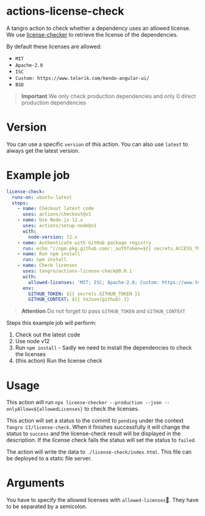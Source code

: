 # actions-license-check

A tangro action to check whether a dependency uses an allowed license. We use [license-checker](https://www.npmjs.com/package/license-checker) to retrieve the license of the dependencies.

By default these licenses are allowed:

- `MIT`
- `Apache-2.0`
- `ISC`
- `Custom: https://www.telerik.com/kendo-angular-ui/`
- `BSD`

> **Important** We only check production dependencies and only 0 direct production dependencies

# Version

You can use a specific `version` of this action. You can also use `latest` to always get the latest version.

# Example job

```yml
license-check:
  runs-on: ubuntu-latest
  steps:
    - name: Checkout latest code
      uses: actions/checkout@v1
    - name: Use Node.js 12.x
      uses: actions/setup-node@v1
      with:
        node-version: 12.x
    - name: Authenticate with GitHub package registry
      run: echo "//npm.pkg.github.com/:_authToken=${{ secrets.ACCESS_TOKEN }}" >> ~/.npmrc
    - name: Run npm install
      run: npm install
    - name: Check licenses
      uses: tangro/actions-license-check@0.0.1
      with:
        allowed-licenses: 'MIT; ISC; Apache-2.0; Custom: https://www.telerik.com/kendo-angular-ui/; Custom: https://www.telerik.com/kendo-react-ui/; BSD'
      env:
        GITHUB_TOKEN: ${{ secrets.GITHUB_TOKEN }}
        GITHUB_CONTEXT: ${{ toJson(github) }}
```

> **Attention** Do not forget to pass `GITHUB_TOKEN` and `GITHUB_CONTEXT`

Steps this example job will perform:

1. Check out the latest code
2. Use node v12
3. Run `npm install` - Sadly we need to install the dependencies to check the licenses
4. (this action) Run the license check

# Usage

This action will run `npx license-checker --production --json --onlyAllow=${allowedLicenses}` to check the licenses.

This action will set a status to the commit to `pending` under the context `Tangro CI/license-check`. When it finishes successfully it will change the status to `success` and the license-check result will be displayed in the description. If the license check fails the status will set the status to `failed`.

The action will write the data to `./license-check/index.html`. This file can be deployed to a static file server.

# Arguments

You have to specify the allowed licenses with `allowed-licenses`. They have to be separated by a semicolon.
